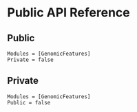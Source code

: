 # Public API Reference

## Public
```@autodocs
Modules = [GenomicFeatures]
Private = false
```

## Private
```@autodocs
Modules = [GenomicFeatures]
Public = false
```
